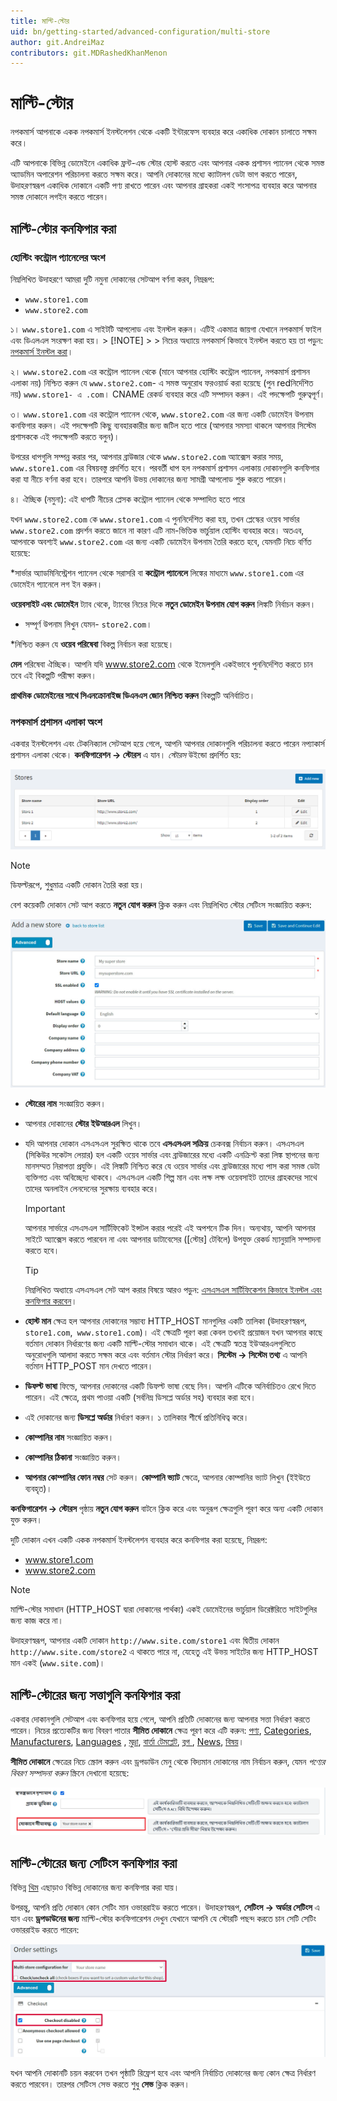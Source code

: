 ```yaml
---
title: মাল্টি-স্টোর
uid: bn/getting-started/advanced-configuration/multi-store
author: git.AndreiMaz
contributors: git.MDRashedKhanMenon
---
```


# মাল্টি-স্টোর

নপকমার্স আপনাকে একক নপকমার্স ইনস্টলেশন থেকে একটি ইন্টারফেস ব্যবহার করে একাধিক দোকান চালাতে সক্ষম করে।

এটি আপনাকে বিভিন্ন ডোমেইনে একাধিক ফ্রন্ট-এন্ড স্টোর হোস্ট করতে এবং আপনার একক প্রশাসন প্যানেল থেকে সমস্ত অ্যাডমিন অপারেশন পরিচালনা করতে সক্ষম করে। আপনি দোকানের মধ্যে ক্যাটালগ ডেটা ভাগ করতে পারেন, উদাহরণস্বরূপ একাধিক দোকানে একটি পণ্য রাখতে পারেন এবং আপনার গ্রাহকরা একই শংসাপত্র ব্যবহার করে আপনার সমস্ত দোকানে লগইন করতে পারেন।

## মাল্টি-স্টোর কনফিগার করা

### হোস্টিং কন্ট্রোল প্যানেলের অংশ

নিম্নলিখিত উদাহরণে আমরা দুটি নমুনা দোকানের সেটআপ বর্ণনা করব, নিম্নরূপ:

* `www.store1.com`
* `www.store2.com`

১। `www.store1.com` এ সাইটটি আপলোড এবং ইনস্টল করুন। এটিই একমাত্র জায়গা যেখানে নপকমার্স ফাইল এবং ডিএলএল সংরক্ষণ করা হয়।
      > [!NOTE]
      >
      > নিচের অধ্যায়ে নপকমার্স কিভাবে ইনস্টল করতে হয় তা পড়ুন: [নপকমার্স ইনস্টল করা](xref:bn/installation-and-upgrading/install-nopcommerce/index)।

২। `www.store2.com` এর কন্ট্রোল প্যানেল থেকে (মানে আপনার হোস্টিং কন্ট্রোল প্যানেল, নপকমার্স প্রশাসন এলাকা নয়) নিশ্চিত করুন যে `www.store2.com`- এ সমস্ত অনুরোধ ফরওয়ার্ড করা হয়েছে (পুন redনির্দেশিত নয়) `www.store1- এ .com`। CNAME রেকর্ড ব্যবহার করে এটি সম্পাদন করুন। এই পদক্ষেপটি গুরুত্বপূর্ণ।

৩। `www.store1.com` এর কন্ট্রোল প্যানেল থেকে, `www.store2.com` এর জন্য একটি ডোমেইন উপনাম কনফিগার করুন। এই পদক্ষেপটি কিছু ব্যবহারকারীর জন্য জটিল হতে পারে (আপনার সমস্যা থাকলে আপনার সিস্টেম প্রশাসককে এই পদক্ষেপটি করতে বলুন)।

উপরের ধাপগুলি সম্পন্ন করার পর, আপনার ব্রাউজার থেকে `www.store2.com` অ্যাক্সেস করার সময়, `www.store1.com` এর বিষয়বস্তু প্রদর্শিত হবে। পরবর্তী ধাপ হল নপকমার্স প্রশাসন এলাকায় দোকানগুলি কনফিগার করা যা নীচে বর্ণনা করা হবে। তারপরে আপনি উভয় দোকানের জন্য সামগ্রী আপলোড শুরু করতে পারেন।

৪। ঐচ্ছিক (নমুনা): এই ধাপটি নীচের প্লেসক কন্ট্রোল প্যানেল থেকে সম্পাদিত হতে পারে
  
যখন `www.store2.com` কে `www.store1.com` এ পুননির্দেশিত করা হয়, তখন প্লেস্কের ওয়েব সার্ভার `www.store2.com` প্রদর্শন করতে জানে না কারণ এটি নাম-ভিত্তিক ভার্চুয়াল হোস্টিং ব্যবহার করে। অতএব, আপনাকে অবশ্যই `www.store2.com` এর জন্য একটি ডোমেইন উপনাম তৈরি করতে হবে, যেমনটি নিচে বর্ণিত হয়েছে:

*সার্ভার অ্যাডমিনিস্ট্রেশন প্যানেল থেকে সরাসরি বা **কন্ট্রোল প্যানেলে** লিঙ্কের মাধ্যমে `www.store1.com` এর ডোমেইন প্যানেলে লগ ইন করুন।

**ওয়েবসাইট এবং ডোমেইন** ট্যাব থেকে, ট্যাবের নিচের দিকে **নতুন ডোমেইন উপনাম যোগ করুন** লিঙ্কটি নির্বাচন করুন।

 * সম্পূর্ণ উপনাম লিখুন যেমন- `store2.com`।

*নিশ্চিত করুন যে **ওয়েব পরিষেবা** বিকল্প নির্বাচন করা হয়েছে।

**মেল** পরিষেবা ঐচ্ছিক। আপনি যদি www.store2.com থেকে ইমেলগুলি একইভাবে পুননির্দেশিত করতে চান তবে এই বিকল্পটি পরীক্ষা করুন।

**প্রাথমিক ডোমেইনের সাথে সিএনক্রোনাইজ ডিএনএস জোন নিশ্চিত করুন** বিকল্পটি অনির্বাচিত।

### নপকমার্স প্রশাসন এলাকা অংশ

একবার ইনস্টলেশন এবং টেকনিক্যাল সেটআপ হয়ে গেলে, আপনি আপনার দোকানগুলি পরিচালনা করতে পারেন নপ্যাকার্স প্রশাসন এলাকা থেকে। **কনফিগারেশন → স্টোরস** এ যান। *স্টোরস* উইন্ডো প্রদর্শিত হয়:

![স্টোর জানালা](_static/multi-store/mainstore.png)

> [!NOTE]
> 
> ডিফল্টরূপে, শুধুমাত্র একটি দোকান তৈরি করা হয়।

বেশ কয়েকটি দোকান সেট আপ করতে **নতুন যোগ করুন** ক্লিক করুন এবং নিম্নলিখিত স্টোর সেটিংস সংজ্ঞায়িত করুন:

![সৃষ্টি](_static/multi-store/create.jpg)

* **স্টোরের নাম** সংজ্ঞায়িত করুন।
* আপনার দোকানের **স্টোর ইউআরএল** লিখুন।
* যদি আপনার দোকান এসএসএল সুরক্ষিত থাকে তবে **এসএসএল সক্রিয়** চেকবক্স নির্বাচন করুন। এসএসএল (সিকিউর সকেটস লেয়ার) হল একটি ওয়েব সার্ভার এবং ব্রাউজারের মধ্যে একটি এনক্রিপ্ট করা লিঙ্ক স্থাপনের জন্য মানসম্মত নিরাপত্তা প্রযুক্তি। এই লিঙ্কটি নিশ্চিত করে যে ওয়েব সার্ভার এবং ব্রাউজারের মধ্যে পাস করা সমস্ত ডেটা ব্যক্তিগত এবং অবিচ্ছেদ্য থাকবে। এসএসএল একটি শিল্প মান এবং লক্ষ লক্ষ ওয়েবসাইট তাদের গ্রাহকদের সাথে তাদের অনলাইন লেনদেনের সুরক্ষায় ব্যবহার করে।

  > [!IMPORTANT]
  >
  > আপনার সার্ভারে এসএসএল সার্টিফিকেট ইন্সটল করার পরেই এই অপশনে টিক দিন। অন্যথায়, আপনি আপনার সাইটে অ্যাক্সেস করতে পারবেন না এবং আপনার ডাটাবেসের ([স্টোর] টেবিলে) উপযুক্ত রেকর্ড ম্যানুয়ালি সম্পাদনা করতে হবে।

  > [!TIP]
  >
  > নিম্নলিখিত অধ্যায়ে এসএসএল সেট আপ করার বিষয়ে আরও পড়ুন: [এসএসএল সার্টিফিকেশন কিভাবে ইনস্টল এবং কনফিগার করবেন](xref:bn/getting-start/advanced-configuration/how-to-install-and-configure-ssl-certification)।

* **হোস্ট মান** ক্ষেত্র হল আপনার দোকানের সম্ভাব্য HTTP_HOST মানগুলির একটি তালিকা (উদাহরণস্বরূপ, `store1.com`,` www.store1.com`)। এই ক্ষেত্রটি পূরণ করা কেবল তখনই প্রয়োজন যখন আপনার কাছে বর্তমান দোকান নির্ধারণের জন্য একটি মাল্টি-স্টোর সমাধান থাকে। এই ক্ষেত্রটি স্বতন্ত্র ইউআরএলগুলিতে অনুরোধগুলি আলাদা করতে সক্ষম করে এবং বর্তমান স্টোর নির্ধারণ করে। **সিস্টেম → সিস্টেম তথ্য** এ আপনি বর্তমান HTTP_POST মান দেখতে পারেন।
* **ডিফল্ট ভাষা** ফিল্ডে, আপনার দোকানের একটি ডিফল্ট ভাষা বেছে নিন। আপনি এটিকে অনির্বাচিতও রেখে দিতে পারেন। এই ক্ষেত্রে, প্রথম পাওয়া একটি (সর্বনিম্ন ডিসপ্লে অর্ডার সহ) ব্যবহার করা হবে।
* এই দোকানের জন্য **ডিসপ্লে অর্ডার** নির্ধারণ করুন। ১ তালিকার শীর্ষে প্রতিনিধিত্ব করে।
* **কোম্পানির নাম** সংজ্ঞায়িত করুন।
* **কোম্পানির ঠিকানা** সংজ্ঞায়িত করুন।
* **আপনার কোম্পানির ফোন নম্বর** সেট করুন।
**কোম্পানি ভ্যাট** ক্ষেত্রে, আপনার কোম্পানির ভ্যাট লিখুন (ইইউতে ব্যবহৃত)।

**কনফিগারেশন → স্টোরস** পৃষ্ঠায় **নতুন যোগ করুন** বাটনে ক্লিক করে এবং অনুরূপ ক্ষেত্রগুলি পূরণ করে অন্য একটি দোকান যুক্ত করুন।

দুটি দোকান এখন একটি একক নপকমার্স ইনস্টলেশন ব্যবহার করে কনফিগার করা হয়েছে, নিম্নরূপ:

* www.store1.com
* www.store2.com

> [!NOTE]
>
> মাল্টি-স্টোর সমাধান (HTTP_HOST দ্বারা দোকানের পার্থক্য) একই ডোমেইনের ভার্চুয়াল ডিরেক্টরিতে সাইটগুলির জন্য কাজ করে না।

উদাহরণস্বরূপ, আপনার একটি দোকান `http://www.site.com/store1` এবং দ্বিতীয় দোকান `http://www.site.com/store2` এ থাকতে পারে না, যেহেতু এই উভয় সাইটের জন্য HTTP_HOST মান একই (`www.site.com`)।

## মাল্টি-স্টোরের জন্য সত্তাগুলি কনফিগার করা

একবার দোকানগুলি সেটআপ এবং কনফিগার হয়ে গেলে, আপনি প্রতিটি দোকানের জন্য আপনার সত্তা নির্ধারণ করতে পারেন। নিচের প্রত্যেকটির জন্য বিবরণ পাতার **সীমিত দোকানে** ক্ষেত্র পূরণ করে এটি করুন: [পণ্য](xref:bn/running-your-store/catalog/products/index), [Categories](xref:bn/running-your-store/catalog/category), [Manufacturers](xref:bn/running-your-store/catalog/Manufactures), [Languages](xref:bn/getting-start/advanced-configuration/localization) , [মুদ্রা](xref:bn/getting-start/configure-payment/advanced-configuration/currencies), [বার্তা টেমপ্লেট](xref:bn/running-your-store/content-management/message-template), [ব্লগ ](xref:bn/running-your-store/content-management/blog), [News](xref:bn/running-your-store/content-management/news), [বিষয়](xref:bn/running-your-store/content-management/topics-pages)।

**সীমিত দোকানে** ক্ষেত্রের নিচে স্ক্রোল করুন এবং ড্রপডাউন মেনু থেকে বিদ্যমান দোকানের নাম নির্বাচন করুন, যেমন *পণ্যের বিবরণ সম্পাদনা করুন* স্ক্রিনে দেখানো হয়েছে:

![ম্যাপিং](_static/multi-store/product-limited-to-store.png)

## মাল্টি-স্টোরের জন্য সেটিংস কনফিগার করা

বিভিন্ন [থিম](xref:bn/getting-start/design-your-store/choose-and-install-a-theme) এছাড়াও বিভিন্ন দোকানের জন্য কনফিগার করা যায়।

উপরন্তু, আপনি প্রতি দোকান কোন সেটিং মান ওভাররাইড করতে পারেন। উদাহরণস্বরূপ, **সেটিংস → অর্ডার সেটিংস** এ যান এবং **ড্রপডাউনের জন্য** মাল্টি-স্টোর কনফিগারেশন দেখুন যেখানে আপনি যে স্টোরটি পছন্দ করতে চান সেটি সেটিং ওভাররাইড করতে পারেন:

![সেটিংস ওভাররাইড করুন](_static/multi-store/override-settings.jpg)

যখন আপনি দোকানটি চয়ন করবেন তখন পৃষ্ঠাটি রিফ্রেশ হবে এবং আপনি নির্বাচিত দোকানের জন্য কোন ক্ষেত্র নির্ধারণ করতে পারবেন। তারপর সেটিংস সেভ করতে শুধু **সেভ** ক্লিক করুন।